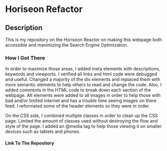 # Horiseon Refactor

## Description

This is my repository on the Horiseon Reactor on making this webpage both accessible and maximizing the Search Engine Optimization. 

### How I Got There
In order to maximize those areas, I added meta elements with descriptions, keywords and viewports. I verified all links and html code were debugged and useful. Changed a majority of the div elements and replaced them with more semantic elements to help others to read and change the code. Also, I added comments in the HTML code to break down each section of the webpage. Alt elements were added to all images in order to help those with bad and/or limited internet and has a trouble time seeing images on there feed. I reformated some of the header elements so they were in order. 

On the CSS side, I combined multiple classes in order to clean up the CSS page. Limited the amount of classes used without destroying the flow and style of the page. I added an @media tag to help those viewing it on smaller devices such as tablets and phones. 

#### Link To The Repository